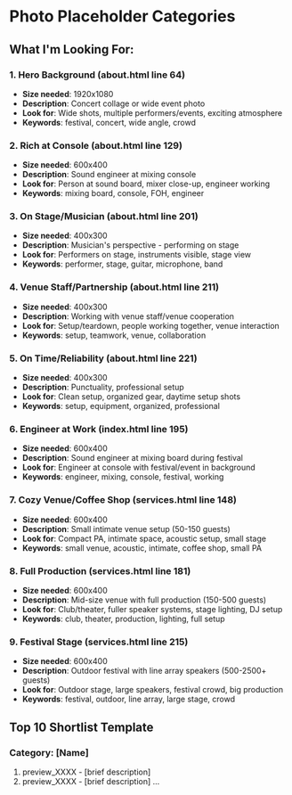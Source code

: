# Photo Placeholder Categories

## What I'm Looking For:

### 1. Hero Background (about.html line 64)
- **Size needed**: 1920x1080
- **Description**: Concert collage or wide event photo
- **Look for**: Wide shots, multiple performers/events, exciting atmosphere
- **Keywords**: festival, concert, wide angle, crowd

### 2. Rich at Console (about.html line 129)
- **Size needed**: 600x400
- **Description**: Sound engineer at mixing console
- **Look for**: Person at sound board, mixer close-up, engineer working
- **Keywords**: mixing board, console, FOH, engineer

### 3. On Stage/Musician (about.html line 201)
- **Size needed**: 400x300
- **Description**: Musician's perspective - performing on stage
- **Look for**: Performers on stage, instruments visible, stage view
- **Keywords**: performer, stage, guitar, microphone, band

### 4. Venue Staff/Partnership (about.html line 211)
- **Size needed**: 400x300
- **Description**: Working with venue staff/venue cooperation
- **Look for**: Setup/teardown, people working together, venue interaction
- **Keywords**: setup, teamwork, venue, collaboration

### 5. On Time/Reliability (about.html line 221)
- **Size needed**: 400x300
- **Description**: Punctuality, professional setup
- **Look for**: Clean setup, organized gear, daytime setup shots
- **Keywords**: setup, equipment, organized, professional

### 6. Engineer at Work (index.html line 195)
- **Size needed**: 600x400
- **Description**: Sound engineer at mixing board during festival
- **Look for**: Engineer at console with festival/event in background
- **Keywords**: engineer, mixing, console, festival, working

### 7. Cozy Venue/Coffee Shop (services.html line 148)
- **Size needed**: 600x400
- **Description**: Small intimate venue setup (50-150 guests)
- **Look for**: Compact PA, intimate space, acoustic setup, small stage
- **Keywords**: small venue, acoustic, intimate, coffee shop, small PA

### 8. Full Production (services.html line 181)
- **Size needed**: 600x400
- **Description**: Mid-size venue with full production (150-500 guests)
- **Look for**: Club/theater, fuller speaker systems, stage lighting, DJ setup
- **Keywords**: club, theater, production, lighting, full setup

### 9. Festival Stage (services.html line 215)
- **Size needed**: 600x400
- **Description**: Outdoor festival with line array speakers (500-2500+ guests)
- **Look for**: Outdoor stage, large speakers, festival crowd, big production
- **Keywords**: festival, outdoor, line array, large stage, crowd

## Top 10 Shortlist Template

### Category: [Name]
1. preview_XXXX - [brief description]
2. preview_XXXX - [brief description]
...

